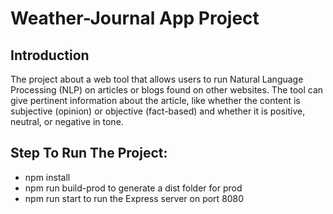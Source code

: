 # Weather-Journal App Project

## Introduction
The project about a web tool that allows users to run Natural Language Processing (NLP) on articles or blogs found on other websites. The tool can give pertinent information about the article, like whether the content is subjective (opinion) or objective (fact-based) and whether it is positive, neutral, or negative in tone.

## Step To Run The Project:

- npm install
- npm run build-prod to generate a dist folder for prod
- npm run start to run the Express server on port 8080
